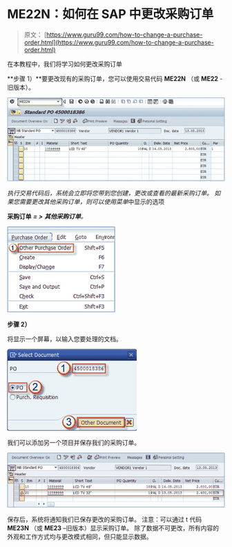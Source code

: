 # ME22N：如何在 SAP 中更改采购订单

> 原文： [https://www.guru99.com/how-to-change-a-purchase-order.html](https://www.guru99.com/how-to-change-a-purchase-order.html)

在本教程中，我们将学习如何更改采购订单

**步骤 1）**要更改现有的采购订单，您可以使用交易代码 **ME22N** （或 **ME22** -旧版本）。

*[![](img/4d5d85833f583719ec40d0439e2e5e0a.png)](/images/sap/2013/05/052013_1158_20Howtochan1.png)* 

*执行交易代码后，系统会立即将您带到您创建，更改或查看的最新采购订单。 如果您需要更改其他采购订单，则可以使用菜单*中显示的选项

****采购订单**** ***= >*** ***其他采购订单**。*

[![](img/60041793b2165964c6411618ed26ecf9.png)](/images/sap/2013/05/052013_1158_20Howtochan2.png)

**步骤 2）**

将显示一个屏幕，以输入您要处理的文档。

[![](img/bc7a8a4d992a4f00d09f8a8c42cfa26b.png)](/images/sap/2013/05/052013_1158_20Howtochan3.png)

我们可以添加另一个项目并保存我们的采购订单。

[![](img/f571f3617c9ba5cf3da7b3ba71c35b0d.png)](/images/sap/2013/05/052013_1158_20Howtochan4.png)

保存后，系统将通知我们已保存更改的采购订单。 注意：可以通过 t 代码 **ME23N** （或 **ME23** –旧版本）显示采购订单。 除了数据不可更改，所有内容的外观和工作方式均与更改模式相同，但只能显示数据。